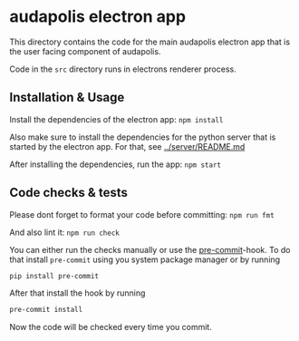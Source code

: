 # audapolis electron app
This directory contains the code for the main audapolis electron app that is the user facing component of audapolis.

Code in the `src` directory runs in electrons renderer process.

## Installation & Usage

Install the dependencies of the electron app:
```npm install```

Also make sure to install the dependencies for the python server that is started by the electron app.
For that, see [../server/README.md](../server/README.md)

After installing the dependencies, run the app:
```npm start```

## Code checks & tests

Please dont forget to format your code before committing:
```npm run fmt```

And also lint it:
```npm run check```

You can either run the checks manually or use the [pre-commit](https://pre-commit.com)-hook.
To do that install `pre-commit` using you system package manager or by running

```sh
pip install pre-commit
```

After that install the hook by running

```sh
pre-commit install
```

Now the code will be checked every time you commit.
